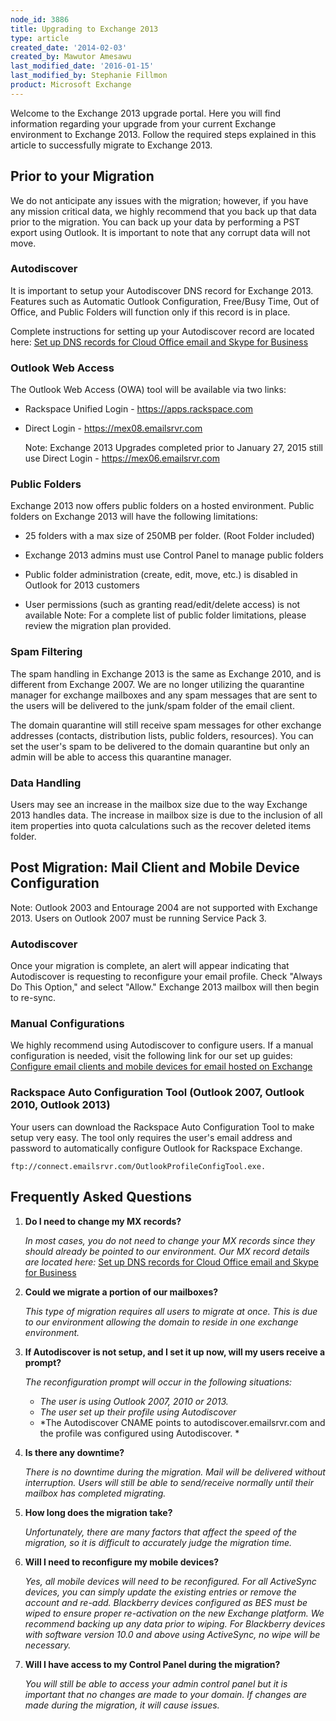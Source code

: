 ```yaml
---
node_id: 3886
title: Upgrading to Exchange 2013
type: article
created_date: '2014-02-03'
created_by: Mawutor Amesawu
last_modified_date: '2016-01-15'
last_modified_by: Stephanie Fillmon
product: Microsoft Exchange
---
```


Welcome to the Exchange 2013 upgrade portal. Here you will find
information regarding your upgrade from your current Exchange
environment to Exchange 2013. Follow the required steps explained in
this article to successfully migrate to Exchange 2013.

Prior to your Migration
-----------------------

We do not anticipate any issues with the migration; however, if you have
any mission critical data, we highly recommend that you back up that
data prior to the migration. You can back up your data by performing a
PST export using Outlook.  It is important to note that any corrupt data
will not move.

### Autodiscover

It is important to setup your Autodiscover DNS record for Exchange 2013.
Features such as Automatic Outlook Configuration, Free/Busy Time, Out of
Office, and Public Folders will function only if this record is in
place.

Complete instructions for setting up your Autodiscover record are
located here: [Set up DNS records for Cloud Office email and Skype for
Business](/how-to/set-up-dns-records-for-cloud-office-email-and-skype-for-business)

### Outlook Web Access

The Outlook Web Access (OWA) tool will be available via two links:

-   Rackspace Unified Login - <https://apps.rackspace.com>
-   Direct Login - <https://mex08.emailsrvr.com>

    Note: Exchange 2013 Upgrades completed prior to January 27, 2015
    still use Direct Login - <https://mex06.emailsrvr.com>

### Public Folders

Exchange 2013 now offers public folders on a hosted environment. Public
folders on Exchange 2013 will have the following limitations:

-   25 folders with a max size of 250MB per folder. (Root
    Folder included)
-   Exchange 2013 admins must use Control Panel to manage public folders

-   Public folder administration (create, edit, move, etc.) is disabled
    in Outlook for 2013 customers

-   User permissions (such as granting read/edit/delete access) is not
    available
    Note: For a complete list of public folder limitations, please
    review the migration plan provided.

### Spam Filtering

The spam handling in Exchange 2013 is the same as Exchange 2010, and is
different from Exchange 2007. We are no longer utilizing the quarantine
manager for exchange mailboxes and any spam messages that are sent to
the users will be delivered to the junk/spam folder of the email client.

The domain quarantine will still receive spam messages for other
exchange addresses (contacts, distribution lists, public folders,
resources). You can set the user's spam to be delivered to the domain
quarantine but only an admin will be able to access this quarantine
manager.

### Data Handling

Users may see an increase in the mailbox size due to the way Exchange
2013 handles data. The increase in mailbox size is due to the inclusion
of all item properties into quota calculations such as the recover
deleted items folder.

Post Migration: Mail Client and Mobile Device Configuration
-----------------------------------------------------------

Note: Outlook 2003 and Entourage 2004 are not supported with Exchange
2013. Users on Outlook 2007 must be running Service Pack 3.

### Autodiscover

Once your migration is complete, an alert will appear indicating that
Autodiscover is requesting to reconfigure your email profile. Check
"Always Do This Option," and select  "Allow." Exchange 2013 mailbox will
then begin to re-sync.

### Manual Configurations

We highly recommend using Autodiscover to configure users. If a manual
configuration is needed, visit the following link for our set up guides:
[Configure email clients and mobile devices for email hosted on
Exchange](/how-to/configure-email-clients-and-mobile-devices-for-email-hosted-on-exchange)



### Rackspace Auto Configuration Tool (Outlook 2007, Outlook 2010, Outlook 2013)

Your users can download the Rackspace Auto Configuration Tool to make
setup very easy. The tool only requires the user's email address and
password to automatically configure Outlook for Rackspace Exchange.

    ftp://connect.emailsrvr.com/OutlookProfileConfigTool.exe.

Frequently Asked Questions
--------------------------

1.  **Do I need to change my MX records?**

    *In most cases, you do not need to change your MX records since they
    should already be pointed to our environment. Our MX record details
    are located here:* [Set up DNS records for Cloud Office email and
    Skype for
    Business](/how-to/set-up-dns-records-for-cloud-office-email-and-skype-for-business)

2.  **Could we migrate a portion of our mailboxes?**

    *This type of migration requires all users to migrate at once. This
    is due to our environment allowing the domain to reside in one
    exchange environment.*

3.  **If Autodiscover is not setup, and I set it up now, will my users
    receive a prompt?**

    *The reconfiguration prompt will occur in the following situations:*

    -   *The user is using Outlook 2007, 2010 or 2013.*
    -   *The user set up their profile using Autodiscover*
    -   *The Autodiscover CNAME points to autodiscover.emailsrvr.com and
        the profile was configured using Autodiscover. *


4.  **Is there any downtime?**

    *There is no downtime during the migration. Mail will be delivered
    without interruption. Users will still be able to send/receive
    normally until their mailbox has completed migrating.*

5.  **How long does the migration take?**

    *Unfortunately, there are many factors that affect the speed of the
    migration, so it is difficult to accurately judge the
    migration time.*

6.  **Will I need to reconfigure my mobile devices?**

    *Yes, all mobile devices will need to be reconfigured. For all
    ActiveSync devices, you can simply update the existing entries or
    remove the account and re-add. Blackberry devices configured as BES
    must be wiped to ensure proper re-activation on the new
    Exchange platform. We recommend backing up any data prior to wiping.
    For Blackberry devices with software version 10.0 and above using
    ActiveSync, no wipe will be necessary.*

7.  **Will I have access to my Control Panel during the migration?**

    *You will still be able to access your admin control panel but it is
    important that no changes are made to your domain. If changes are
    made during the migration, it will cause issues.*



